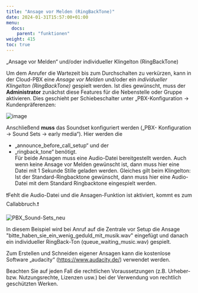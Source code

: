 ```yaml
---
title: "Ansage vor Melden (RingBackTone)"
date: 2024-01-31T15:57:00+01:00
menu:
  docs:
    parent: "funktionen"
weight: 415
toc: true
---
```


„Ansage vor Melden“ und/oder individueller Klingelton (RingBackTone)

Um dem Anrufer die Wartezeit bis zum Durchschalten zu verkürzen, kann in der Cloud-PBX eine *Ansage vor Melden* und/oder ein *individueller Klingelton (RingBackTone)* gespielt werden. 
Ist dies gewünscht, muss der **Administrator** zunächst diese Features für die Nebenstelle oder Gruppe aktivieren. Dies geschieht per Schiebeschalter unter „PBX-Konfiguration -> Kundenpräferenzen:

![image](https://github.com/user-attachments/assets/6e1a2fc4-c2e0-4dea-9c89-3672cd35b9b8)

Anschließend **muss** das Soundset konfiguriert werden („PBX- Konfiguration -> Sound Sets -> early media“). Hier werden die <br>
* „announce_before_call_setup“ und der <br>
* „ringback_tone“ benötigt. <br>
Für beide Ansagen muss eine Audio-Datei bereitgestellt werden. Auch wenn keine Ansage vor Melden gewünscht ist, dann muss hier eine Datei mit 1 Sekunde Stille geladen werden.
Gleiches gilt beim Klingelton: Ist der Standard-Ringbacktone gewünscht, dann muss hier eine Audio-Datei mit dem Standard Ringbacktone eingespielt werden. <br>

❗Fehlt die Audio-Datei und die Ansagen-Funktion ist aktiviert, kommt es zum Callabbruch.❗

![PBX_Sound-Sets_neu](https://github.com/user-attachments/assets/189de5c4-a05c-4912-b17f-89370a922e0f)

In diesem Beispiel wird bei Anruf auf die Zentrale vor Setup die Ansage "bitte_haben_sie_ein_wenig_geduld_mit_musik.wav" eingefügt und danach ein individueller RingBack-Ton (queue_waiting_music.wav) gespielt.

Zum Erstellen und Schneiden eigener Ansagen kann die kostenlose Software „audacity“ (https://www.audacity.de/) verwendet werden.

Beachten Sie auf jeden Fall die rechtlichen Voraussetzungen (z.B. Urheber- bzw. Nutzungsrechte, Lizenzen usw.) bei der Verwendung von rechtlich geschützten Werken.
